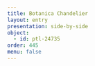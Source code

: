 ```yaml
---
title: Botanica Chandelier
layout: entry
presentation: side-by-side
object:
  - id: ptl-24735
order: 445
menu: false
---
```

